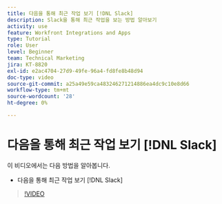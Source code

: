 ```yaml
---
title: 다음을 통해 최근 작업 보기 [!DNL Slack]
description: Slack을 통해 최근 작업을 보는 방법 알아보기
activity: use
feature: Workfront Integrations and Apps
type: Tutorial
role: User
level: Beginner
team: Technical Marketing
jira: KT-8820
exl-id: e2ac4704-27d9-49fe-96a4-fd8fe8b48d94
doc-type: video
source-git-commit: a25a49e59ca483246271214886ea4dc9c10e8d66
workflow-type: tm+mt
source-wordcount: '28'
ht-degree: 0%

---
```


# 다음을 통해 최근 작업 보기 [!DNL Slack]

이 비디오에서는 다음 방법을 알아봅니다.

* 다음을 통해 최근 작업 보기 [!DNL Slack]

>[!VIDEO](https://video.tv.adobe.com/v/335120/?quality=12&learn=on)

